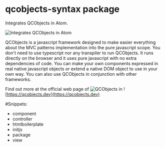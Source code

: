 # qcobjects-syntax package

Integrates QCObjects in Atom.

![Integrates QCObjects in Atom](https://qcobjects.dev/qcobjects_01.png)

QCObjects is a javascript framework designed to make easier everything about the MVC patterns implementation into the pure javascript scope. You don't need to use typescript nor any transpiler to run QCObjects. It runs directly on the browser and it uses pure javascript with no extra dependencies of code. You can make your own components expressed in real native javascript objects or extend a native DOM object to use in your own way. You can also use QCObjects in conjunction with other frameworks.

Find out more at the official web page of ![QCObjects](https://qcobjects.dev) in ![https://qcobjects.dev](https://qcobjects.dev)

#Snippets:
- component
- controller
- htmlboilerplate
- initjs
- package
- view

